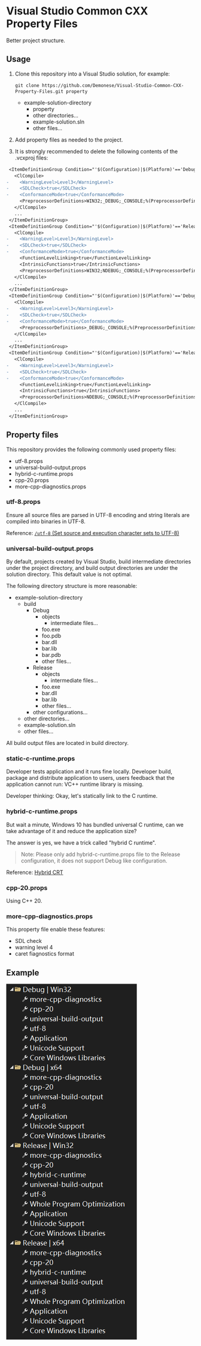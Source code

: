 # Visual Studio Common CXX Property Files

Better project structure.

## Usage

1. Clone this repository into a Visual Studio solution, for example:

    ```batch
    git clone https://github.com/Demonese/Visual-Studio-Common-CXX-Property-Files.git property
    ```

    * example-solution-directory
        * property
        * other directories...
        * example-solution.sln
        * other files...

2. Add property files as needed to the project.

3. It is strongly recommended to delete the following contents of the .vcxproj files:

```diff
 <ItemDefinitionGroup Condition="'$(Configuration)|$(Platform)'=='Debug|Win32'">
   <ClCompile>
-    <WarningLevel>Level3</WarningLevel>
-    <SDLCheck>true</SDLCheck>
-    <ConformanceMode>true</ConformanceMode>
     <PreprocessorDefinitions>WIN32;_DEBUG;_CONSOLE;%(PreprocessorDefinitions)</PreprocessorDefinitions>
   </ClCompile>
   ...
 </ItemDefinitionGroup>
 <ItemDefinitionGroup Condition="'$(Configuration)|$(Platform)'=='Release|Win32'">
   <ClCompile>
-    <WarningLevel>Level3</WarningLevel>
-    <SDLCheck>true</SDLCheck>
-    <ConformanceMode>true</ConformanceMode>
     <FunctionLevelLinking>true</FunctionLevelLinking>
     <IntrinsicFunctions>true</IntrinsicFunctions>
     <PreprocessorDefinitions>WIN32;NDEBUG;_CONSOLE;%(PreprocessorDefinitions)</PreprocessorDefinitions>
   </ClCompile>
   ...
 </ItemDefinitionGroup>
 <ItemDefinitionGroup Condition="'$(Configuration)|$(Platform)'=='Debug|x64'">
   <ClCompile>
-    <WarningLevel>Level3</WarningLevel>
-    <SDLCheck>true</SDLCheck>
-    <ConformanceMode>true</ConformanceMode>
     <PreprocessorDefinitions>_DEBUG;_CONSOLE;%(PreprocessorDefinitions)</PreprocessorDefinitions>
   </ClCompile>
   ...
 </ItemDefinitionGroup>
 <ItemDefinitionGroup Condition="'$(Configuration)|$(Platform)'=='Release|x64'">
   <ClCompile>
-    <WarningLevel>Level3</WarningLevel>
-    <SDLCheck>true</SDLCheck>
-    <ConformanceMode>true</ConformanceMode>
     <FunctionLevelLinking>true</FunctionLevelLinking>
     <IntrinsicFunctions>true</IntrinsicFunctions>
     <PreprocessorDefinitions>NDEBUG;_CONSOLE;%(PreprocessorDefinitions)</PreprocessorDefinitions>
   </ClCompile>
   ...
 </ItemDefinitionGroup>
```

## Property files

This repository provides the following commonly used property files:

* utf-8.props
* universal-build-output.props
* hybrid-c-runtime.props
* cpp-20.props
* more-cpp-diagnostics.props

### utf-8.props

Ensure all source files are parsed in UTF-8 encoding and string literals are compiled into binaries in UTF-8.

Reference: [`/utf-8` (Set source and execution character sets to UTF-8)](https://learn.microsoft.com/en-us/cpp/build/reference/utf-8-set-source-and-executable-character-sets-to-utf-8?view=msvc-170)

### universal-build-output.props

By default, projects created by Visual Studio, build intermediate directories under the project directory, and build output directories are under the solution directory. This default value is not optimal.

The following directory structure is more reasonable:

* example-solution-directory
    * build
        * Debug
            * objects
                * intermediate files...
            * foo.exe
            * foo.pdb
            * bar.dll
            * bar.lib
            * bar.pdb
            * other files...
        * Release
            * objects
                * intermediate files...
            * foo.exe
            * bar.dll
            * bar.lib
            * other files...
        * other configurations...
    * other directories...
    * example-solution.sln
    * other files...

All build output files are located in build directory.

### static-c-runtime.props

Developer tests application and it runs fine locally. Developer build, package and distribute application to users, users feedback that the application cannot run: VC++ runtime library is missing.

Developer thinking: Okay, let's statically link to the C runtime.

### hybrid-c-runtime.props

But wait a minute, Windows 10 has bundled universal C runtime, can we take advantage of it and reduce the application size?

The answer is yes, we have a trick called "hybrid C runtime".

> Note: Please only add hybrid-c-runtime.props file to the Release configuration, it does not support Debug like configuration.

Reference: [Hybrid CRT](https://github.com/microsoft/WindowsAppSDK/blob/main/docs/Coding-Guidelines/HybridCRT.md)

### cpp-20.props

Using C++ 20.

### more-cpp-diagnostics.props

This property file enable these features:

* SDL check
* warning level 4
* caret fiagnostics format

## Example

![Property Window](/image/property-window.png)
